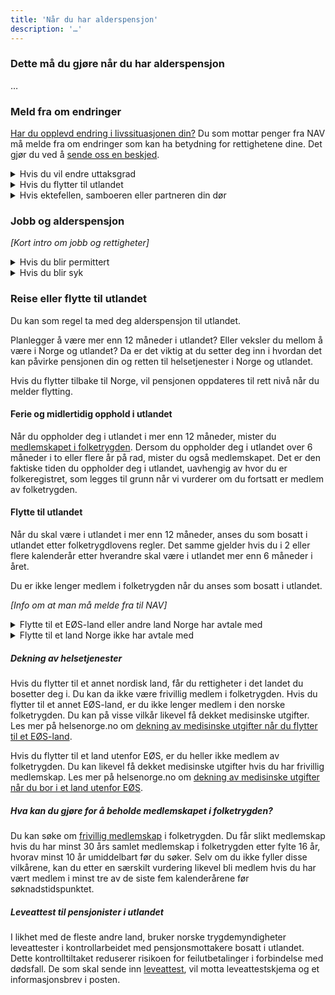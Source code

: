 ```yaml
---
title: 'Når du har alderspensjon'
description: '…'
---
```


### Dette må du gjøre når du har alderspensjon

…

### Meld fra om endringer

[Har du opplevd endring i livssituasjonen din?](#) Du som mottar penger fra NAV må melde fra om endringer som kan ha betydning for rettighetene dine. Det gjør du ved å [sende oss en beskjed](#).

<details class="accordion">
  <summary>Hvis du vil endre uttaksgrad</summary>
  <p>Innhold mangler</p>
</details>

<details class="accordion">
  <summary>Hvis du flytter til utlandet</summary>
  <p>Innhold mangler</p>
</details>

<details class="accordion">
  <summary>Hvis ektefellen, samboeren eller partneren din dør</summary>
  <p>Innhold mangler</p>
</details>

### Jobb og alderspensjon

_[Kort intro om jobb og rettigheter]_

<details class="accordion">
  <summary>Hvis du blir permittert</summary>
  <p>Innhold mangler</p>
</details>

<details class="accordion">
  <summary>Hvis du blir syk</summary>
  <p>Innhold mangler</p>
</details>

### Reise eller flytte til utlandet

Du kan som regel ta med deg alderspensjon til utlandet.

Planlegger å være mer enn 12 måneder i utlandet? Eller veksler du mellom å være i Norge og utlandet? Da er det viktig at du setter deg inn i hvordan det kan påvirke pensjonen din og retten til helsetjenester i Norge og utlandet.

Hvis du flytter tilbake til Norge, vil pensjonen oppdateres til rett nivå når du melder flytting.

#### Ferie og midlertidig opphold i utlandet

Når du oppholder deg i utlandet i mer enn 12 måneder, mister du [medlemskapet i folketrygden](#). Dersom du oppholder deg i utlandet over 6 måneder i to eller flere år på rad, mister du også medlemskapet. Det er den faktiske tiden du oppholder deg i utlandet, uavhengig av hvor du er folkeregistret, som legges til grunn når vi vurderer om du fortsatt er medlem av folketrygden.

#### Flytte til utlandet

Når du skal være i utlandet i mer enn 12 måneder, anses du som bosatt i utlandet etter folketrygdlovens regler. Det samme gjelder hvis du i 2 eller flere kalenderår etter hverandre skal være i utlandet mer enn 6 måneder i året.

Du er ikke lenger medlem i folketrygden når du anses som bosatt i utlandet.

_[Info om at man må melde fra til NAV]_

<details class="accordion">
  <summary>Flytte til et EØS-land eller andre land Norge har avtale med</summary>
  <p>Innhold mangler</p>
</details>

<details class="accordion">
  <summary>Flytte til et land Norge ikke har avtale med</summary>
  <p>Innhold mangler</p>
</details>

##### Dekning av helsetjenester

Hvis du flytter til et annet nordisk land, får du rettigheter i det landet du bosetter deg i. Du kan da ikke være frivillig medlem i folketrygden. Hvis du flytter til et annet EØS-land, er du ikke lenger medlem i den norske folketrygden. Du kan på visse vilkår likevel få dekket medisinske utgifter. Les mer på helsenorge.no om [dekning av medisinske utgifter når du flytter til et EØS-land](#).

Hvis du flytter til et land utenfor EØS, er du heller ikke medlem av folketrygden. Du kan likevel få dekket medisinske utgifter hvis du har frivillig medlemskap. Les mer på helsenorge.no om [dekning av medisinske utgifter når du bor i et land utenfor EØS](#).

##### Hva kan du gjøre for å beholde medlemskapet i folketrygden?

Du kan søke om [frivillig medlemskap](#) i folketrygden. Du får slikt medlemskap hvis du har minst 30 års samlet medlemskap i folketrygden etter fylte 16 år, hvorav minst 10 år umiddelbart før du søker. Selv om du ikke fyller disse vilkårene, kan du etter en særskilt vurdering likevel bli medlem hvis du har vært medlem i minst tre av de siste fem kalenderårene før søknadstidspunktet.

##### Leveattest til pensjonister i utlandet

I likhet med de fleste andre land, bruker norske trygdemyndigheter leveattester i kontrollarbeidet med pensjonsmottakere bosatt i utlandet. Dette kontrolltiltaket reduserer risikoen for feilutbetalinger i forbindelse med dødsfall. De som skal sende inn [leveattest](#), vil motta leveattestskjema og et informasjonsbrev i posten.